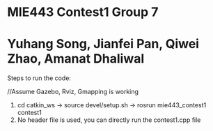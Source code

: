 # MIE443 Contest1 Group 7
# Yuhang Song, Jianfei Pan, Qiwei Zhao, Amanat Dhaliwal
Steps to run the code: 

//Assume Gazebo, Rviz, Gmapping is working

1. cd catkin_ws -> source devel/setup.sh -> rosrun mie443_contest1 contest1
2. No header file is used, you can directly run the contest1.cpp file




